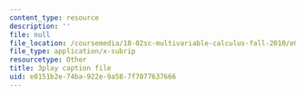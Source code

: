 ```yaml
---
content_type: resource
description: ''
file: null
file_location: /coursemedia/18-02sc-multivariable-calculus-fall-2010/e0151b2e74ba922e9a587f7077637666_1ye7dm9aUj0.srt
file_type: application/x-subrip
resourcetype: Other
title: 3play caption file
uid: e0151b2e-74ba-922e-9a58-7f7077637666
---
```

